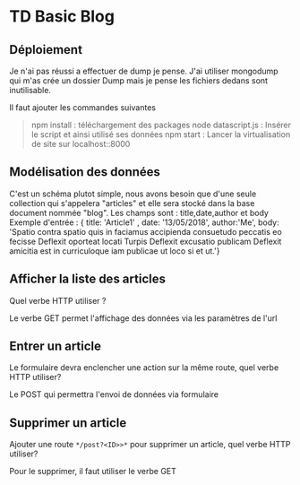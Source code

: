 # TD Basic Blog

## Déploiement
Je n'ai pas réussi a effectuer de dump je pense. J'ai utiliser mongodump qui m'as crée un dossier Dump mais je pense les fichiers dedans sont inutilisable.

Il faut ajouter les commandes suivantes
>npm install : téléchargement des packages
>node datascript.js : Insérer le script et ainsi utilisé ses données
>npm start : Lancer la virtualisation de site sur localhost::8000

## Modélisation des données

C'est un schéma plutot simple, nous avons besoin que d'une seule collection qui s'appelera "articles" et elle sera stocké dans la base document nommée "blog".
Les champs sont : title,date,author et body
Exemple d'entrée :
{ title: 'Article1' , date: '13/05/2018', author:'Me', body: 'Spatio contra spatio quis in faciamus accipienda consuetudo peccatis eo fecisse Deflexit oporteat locati Turpis Deflexit excusatio publicam Deflexit amicitia est in curriculoque iam publicae ut loco si et ut.'}


## Afficher la liste des articles

Quel verbe HTTP utiliser ?

Le verbe GET permet l'affichage des données via les paramètres de l'url

## Entrer un article

Le formulaire devra enclencher une action sur la même route, quel verbe HTTP utiliser?

Le POST qui permettra l'envoi de données via formulaire

## Supprimer un article

Ajouter une route `*/post?<ID>>*` pour supprimer un article, quel verbe HTTP utiliser?

Pour le supprimer, il faut utiliser le verbe GET



